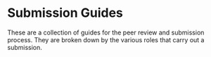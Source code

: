 # Submission Guides

These are a collection of guides for the peer review and submission process.
They are broken down by the various roles that carry out a submission.

```{tableofcontents}
```
